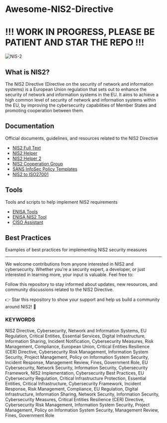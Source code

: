 # Awesome-NIS2-Directive

# !!! WORK IN PROGRESS, PLEASE BE PATIENT AND STAR THE REPO !!!

![NIS-2](https://github.com/user-attachments/assets/ed7695ba-d68e-4dc5-a18f-71b715fb2e85)

## What is NIS2?

The NIS2 Directive (Directive on the security of network and information systems) is a European Union regulation that sets out to enhance the security of network and information systems in the EU. It aims to achieve a high common level of security of network and information systems within the EU, by improving the cybersecurity capabilities of Member States and promoting cooperation between them.

## Documentation
Official documents, guidelines, and resources related to the NIS2 Directive
- [NIS2 Full Text](https://eur-lex.europa.eu/legal-content/EN/TXT/PDF/?uri=CELEX:32022L2555&from=EN)
- [NIS2 Helper](https://nis2directive.eu/)
- [NIS2 Helper 2](https://www.nis-2-directive.com/)
- [NIS2 Cooperation Group](https://digital-strategy.ec.europa.eu/en/policies/nis-cooperation-group)
- [SANS InfoSec Policy Templates](https://www.sans.org/information-security-policy/)
- [NIS2 to ISO27001](https://www.huntandhackett.com/blog/iso-mapping-tool)

## Tools
Tools and scripts to help implement NIS2 requirements
- [ENISA Tools](https://www.enisa.europa.eu/tools)
- [ENISA NIS2 Tool](https://www.enisa.europa.eu/topics/cybersecurity-policy/nis-directive-new/nis-directive-tool)
- [CISO Assistant](https://github.com/intuitem/ciso-assistant-community)

## Best Practices
Examples of best practices for implementing NIS2 security measures

---

We welcome contributions from anyone interested in NIS2 and cybersecurity. Whether you're a security expert, a developer, or just interested in learning more, your input is valuable. Feel free to:

Follow this repository to stay informed about updates, new resources, and community discussions related to the NIS2 Directive.

👉 Star this repository to show your support and help us build a community around NIS2! 💫

### KEYWORDS
NIS2 Directive, Cybersecurity, Network and Information Systems, EU Regulation, Critical Entities, Essential Services, Digital Infrastructure, Information Sharing, Incident Notification, Cybersecurity Measures, Risk Management, Compliance, European Union, Critical Entities Resilience (CER) Directive, Cybersecurity Risk Management, Information System Security, Project Management, Policy on Information System Security, Incident Response, Management Review, Fines, Government Role, EU Cybersecurity, Network Security, Information Security, Cybersecurity Framework, NIS2 Implementation, Cybersecurity Best Practices, EU Cybersecurity Regulation, Critical Infrastructure Protection, Essential Entities, Critical Infrastructure, Cybersecurity Framework, Incident Response, Risk Management, Compliance, EU Regulation, Digital Infrastructure, Information Sharing, Network Security, Information Security, Cybersecurity Measures, Critical Entities Resilience (CER) Directive, Cybersecurity Risk Management, Information System Security, Project Management, Policy on Information System Security, Management Review, Fines, Government Role
